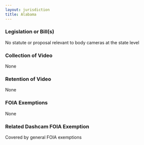 ```yaml
---
layout: jurisdiction
title: Alabama
---
```


### Legislation or Bill(s)

No statute or proposal relevant to body cameras at the state level

### Collection of Video

None

### Retention of Video

None

### FOIA Exemptions

None

### Related Dashcam FOIA Exemption

Covered by general FOIA exemptions
